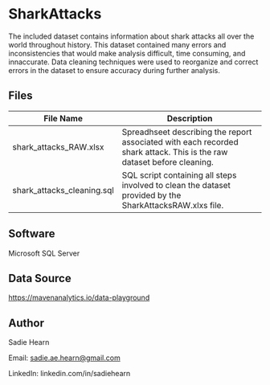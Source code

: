 # SharkAttacks

The included dataset contains information about shark attacks all over the world throughout history. This dataset contained many errors and inconsistencies that would make analysis difficult, time consuming, and innaccurate. Data cleaning techniques were used to reorganize and correct errors in the dataset to ensure accuracy during further analysis.

Files
---
| File Name  | Description |
| ------------- | ------------- |
| shark_attacks_RAW.xlsx | Spreadhseet describing the report associated with each recorded shark attack. This is the raw dataset before cleaning. |
| shark_attacks_cleaning.sql  | SQL script containing all steps involved to clean the dataset provided by the SharkAttacksRAW.xlxs file. |

Software
---
Microsoft SQL Server

Data Source
---
https://mavenanalytics.io/data-playground

Author
---
Sadie Hearn

Email: sadie.ae.hearn@gmail.com

LinkedIn: linkedin.com/in/sadiehearn
